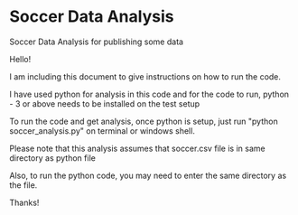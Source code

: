 # Soccer Data Analysis
Soccer Data Analysis for publishing some data

Hello!

I am including this document to give instructions on how to run the code.

I have used python for analysis in this code and for the code to run, python - 3 or above needs to be installed on 
the test setup

To run the code and get analysis, once python is setup, just run "python soccer_analysis.py" on terminal or windows shell.

Please note that this analysis assumes that soccer.csv file is in same directory as python file

Also, to run the python code, you may need to enter the same directory as the file.

Thanks!
